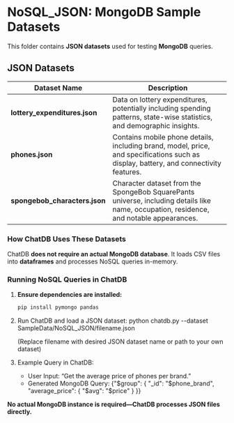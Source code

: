 # NoSQL_JSON: MongoDB Sample Datasets
This folder contains **JSON datasets** used for testing **MongoDB** queries.

## JSON Datasets
| Dataset Name                   | Description |
|---------------------------------|-------------|
| **lottery_expenditures.json**   | Data on lottery expenditures, potentially including spending patterns, state-wise statistics, and demographic insights. |
| **phones.json**                 | Contains mobile phone details, including brand, model, price, and specifications such as display, battery, and connectivity features. |
| **spongebob_characters.json**   | Character dataset from the SpongeBob SquarePants universe, including details like name, occupation, residence, and notable appearances. |

### How ChatDB Uses These Datasets
ChatDB **does not require an actual MongoDB database**. It loads CSV files into **dataframes** and processes NoSQL queries in-memory.

### Running NoSQL Queries in ChatDB
1. **Ensure dependencies are installed:**
   ```bash
   pip install pymongo pandas
2. Run ChatDB and load a JSON dataset:
   python chatdb.py --dataset SampleData/NoSQL_JSON/filename.json

   (Replace filename with desired JSON dataset name or path to your own dataset)
3. Example Query in ChatDB:
   - User Input: “Get the average price of phones per brand.”
   - Generated MongoDB Query: {"$group": { "_id": "$phone_brand", "average_price": { "$avg": "$price" } }}
   
**No actual MongoDB instance is required—ChatDB processes JSON files directly.**
